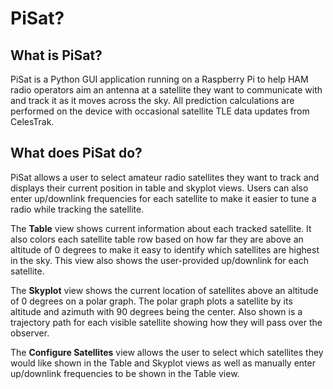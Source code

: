 # PiSat?

## What is PiSat?

PiSat is a Python GUI application running on a Raspberry Pi to help HAM radio operators aim an antenna at a satellite they want to communicate with and track it as it moves across the sky. All prediction calculations are performed on the device with occasional satellite TLE data updates from CelesTrak.

## What does PiSat do?

PiSat allows a user to select amateur radio satellites they want to track and displays their current position in table and skyplot views. Users can also enter up/downlink frequencies for each satellite to make it easier to tune a radio while tracking the satellite. 

The **Table** view shows current information about each tracked satellite. It also colors each satellite table row based on how far they are above an altitude of 0 degrees to make it easy to identify which satellites are highest in the sky. This view also shows the user-provided up/downlink for each satellite.

The **Skyplot** view shows the current location of satellites above an altitude of 0 degrees on a polar graph. The polar graph plots a satellite by its altitude and azimuth with 90 degrees being the center. Also shown is a trajectory path for each visible satellite showing how they will pass over the observer.

The **Configure Satellites** view allows the user to select which satellites they would like shown in the Table and Skyplot views as well as manually enter up/downlink frequencies to be shown in the Table view.
